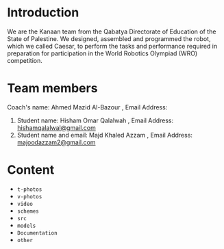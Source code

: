 
# Introduction #

We are the Kanaan team from the Qabatya Directorate of Education of the State of Palestine. 
We designed, assembled and programmed the robot, which we called Caesar, to perform the tasks and performance required in preparation for participation in the World Robotics Olympiad (WRO) competition.


# Team members #

Coach's name: Ahmed Mazid Al-Bazour ,
Email Address:
1) Student name: Hisham Omar Qalalwah ,
Email Address: hishamqalalwal@gmail.com
2) Student name and email: Majd Khaled Azzam ,
Email Address: majoodazzam2@gmail.com


# Content #

* `t-photos`
* `v-photos`
* `video`
* `schemes`
* `src`
* `models`
* `Documentation`
* `other`

